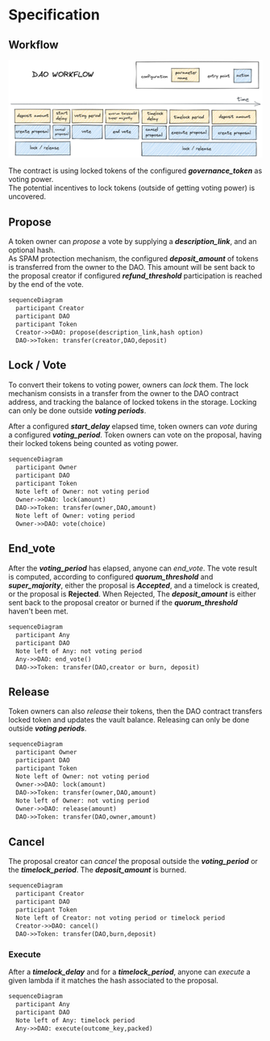 # Specification

## Workflow

![workflow](./images/workflow.png)

The contract is using locked tokens of the configured
***governance_token*** as voting power.  
The potential incentives to lock tokens (outside of getting voting power) is
uncovered.

## Propose

A token owner can *propose* a vote by supplying a ***description_link***,
and an optional hash.  
As SPAM protection mechanism, the configured ***deposit_amount*** of tokens is
transferred from the owner to the DAO. This amount will be sent back to
the proposal creator if configured ***refund_threshold*** participation is
reached by the end of the vote.

```mermaid
sequenceDiagram
  participant Creator
  participant DAO
  participant Token
  Creator->>DAO: propose(description_link,hash option)
  DAO->>Token: transfer(creator,DAO,deposit)
```

## Lock / Vote

To convert their tokens to voting power, owners can *lock* them.
The lock mechanism consists in a transfer from the owner to the DAO contract address,
and tracking the balance of locked tokens in the storage.
Locking can only be done outside ***voting periods***.

After a configured ***start_delay*** elapsed time, token owners can *vote*
during a configured ***voting_period***. Token owners can vote on the proposal,
having their locked tokens being counted as voting power.

```mermaid
sequenceDiagram
  participant Owner
  participant DAO
  participant Token
  Note left of Owner: not voting period
  Owner->>DAO: lock(amount)
  DAO->>Token: transfer(owner,DAO,amount)
  Note left of Owner: voting period
  Owner->>DAO: vote(choice)
```

## End_vote

After the ***voting_period*** has elapsed, anyone can *end_vote*.
The vote result is computed, according to configured ***quorum_threshold***
and ***super_majority***, either the proposal is ***Accepted***,
and a timelock is created, or the proposal is **Rejected**.
When Rejected, The ***deposit_amount*** is either sent back to the proposal
creator or burned if the ***quorum_threshold*** haven't been met.

```mermaid
sequenceDiagram
  participant Any
  participant DAO
  Note left of Any: not voting period
  Any->>DAO: end_vote()
  DAO->>Token: transfer(DAO,creator or burn, deposit)
```

## Release

Token owners can also *release* their tokens, then the DAO contract
transfers locked token and updates the vault balance. Releasing can only be done
outside ***voting periods***.

```mermaid
sequenceDiagram
  participant Owner
  participant DAO
  participant Token
  Note left of Owner: not voting period
  Owner->>DAO: lock(amount)
  DAO->>Token: transfer(owner,DAO,amount)
  Note left of Owner: not voting period
  Owner->>DAO: release(amount)
  DAO->>Token: transfer(DAO,owner,amount)
```

## Cancel

The proposal creator can *cancel* the proposal outside the ***voting_period***
or the ***timelock_period***. The ***deposit_amount*** is burned.

```mermaid
sequenceDiagram
  participant Creator
  participant DAO
  participant Token
  Note left of Creator: not voting period or timelock period
  Creator->>DAO: cancel()
  DAO->>Token: transfer(DAO,burn,deposit)
```

### Execute

After a ***timelock_delay*** and for a ***timelock_period***, anyone can *execute*
a given lambda if it matches the hash associated to the proposal.

```mermaid
sequenceDiagram
  participant Any
  participant DAO
  Note left of Any: timelock period
  Any->>DAO: execute(outcome_key,packed)
```
